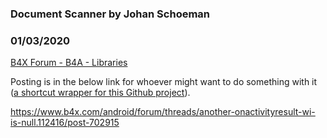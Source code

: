### Document Scanner by Johan Schoeman
### 01/03/2020
[B4X Forum - B4A - Libraries](https://www.b4x.com/android/forum/threads/112716/)

Posting is in the below link for whoever might want to do something with it ([a shortcut wrapper for this Github project](https://github.com/CBerthias/Document_scanner)).  
  
<https://www.b4x.com/android/forum/threads/another-onactivityresult-wi-is-null.112416/post-702915>